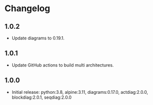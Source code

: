 # Changelog

## 1.0.2

- Update diagrams to 0.19.1.

## 1.0.1

- Update GitHub actions to build multi architectures.

## 1.0.0

- Initial release: python:3.8, alpine:3.11, diagrams:0.17.0, actdiag:2.0.0, blockdiag:2.0.1, seqdiag:2.0.0
